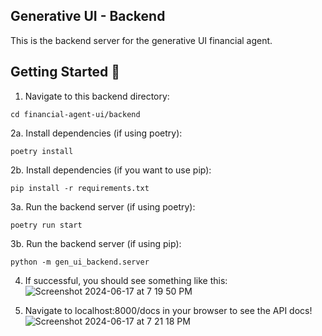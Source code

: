 ## Generative UI - Backend

This is the backend server for the generative UI financial agent.

## Getting Started 🚀
1. Navigate to this backend directory:
```
cd financial-agent-ui/backend
```
2a. Install dependencies (if using poetry):
```
poetry install
```

2b. Install dependencies (if you want to use pip):
```
pip install -r requirements.txt
```

3a. Run the backend server (if using poetry):
```
poetry run start
```

3b. Run the backend server (if using pip):
```
python -m gen_ui_backend.server
```

4. If successful, you should see something like this:
   ![Screenshot 2024-06-17 at 7 19 50 PM](https://github.com/virattt/financial-agent-ui/assets/901795/75d8292b-0d1f-4198-8a23-3e685bb4327f)


5. Navigate to localhost:8000/docs in your browser to see the API docs!
   ![Screenshot 2024-06-17 at 7 21 18 PM](https://github.com/virattt/financial-agent-ui/assets/901795/ddad5a43-2338-454b-b4ed-cf0b5dbdf1ee)

